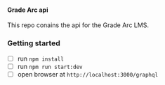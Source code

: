 #### Grade Arc api 

This repo conains the api for the Grade Arc LMS.



### Getting started 
- [ ] run `npm install`
- [ ] run `npm run start:dev`
- [ ] open browser at `http://localhost:3000/graphql` 
